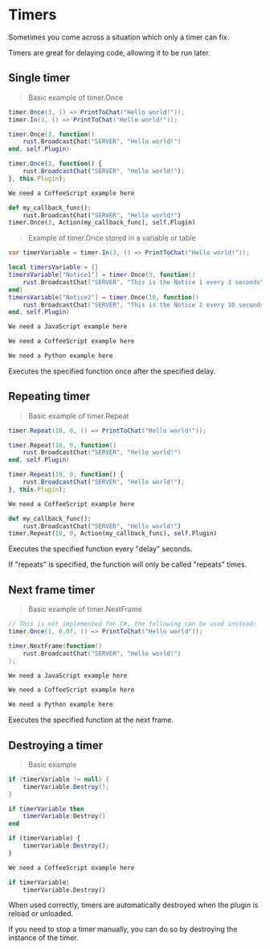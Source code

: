 # Timers

Sometimes you come across a situation which only a timer can fix.

Timers are great for delaying code, allowing it to be run later.

## Single timer

> Basic example of timer.Once

``` csharp
timer.Once(3, () => PrintToChat("Hello world!"));
timer.In(3, () => PrintToChat("Hello world!"));
```

``` lua
timer.Once(3, function()
    rust.BroadcastChat("SERVER", "Hello world!")
end, self.Plugin)
```

``` javascript
timer.Once(3, function() {
    rust.BroadcastChat("SERVER", "Hello world!");
}, this.Plugin);
```

``` coffeescript
We need a CoffeeScript example here
```

``` python
def my_callback_func():
    rust.BroadcastChat("SERVER", "Hello world!")
timer.Once(3, Action(my_callback_func), self.Plugin)
```

> Example of timer.Once stored in a variable or table

``` csharp
var timerVariable = timer.In(3, () => PrintToChat("Hello world!"));
```

``` lua
local timersVariable = {}
timersVariable["Notice1"] = timer.Once(3, function()
    rust.BroadcastChat("SERVER", "This is the Notice 1 every 3 seconds")
end)
timersVariable["Notice2"] = timer.Once(10, function()
    rust.BroadcastChat("SERVER", "This is the Notice 2 every 10 seconds")
end, self.Plugin)
```

``` javascript
We need a JavaScript example here
```

``` coffeescript
We need a CoffeeScript example here
```

``` python
We need a Python example here
```

Executes the specified function once after the specified delay.  

## Repeating timer

> Basic example of timer.Repeat

``` csharp
timer.Repeat(10, 0, () => PrintToChat("Hello world!"));
```

``` lua
timer.Repeat(10, 0, function()
    rust.BroadcastChat("SERVER", "Hello world!")
end, self.Plugin)
```

``` javascript
timer.Repeat(10, 0, function() {
    rust.BroadcastChat("SERVER", "Hello world!");
}, this.Plugin);
```

``` coffeescript
We need a CoffeeScript example here
```

``` python
def my_callback_func():
    rust.BroadcastChat("SERVER", "Hello world!")
timer.Repeat(10, 0, Action(my_callback_func), self.Plugin)
```

Executes the specified function every "delay" seconds.

If "repeats" is specified, the function will only be called "repeats" times.  

## Next frame timer

> Basic example of timer.NextFrame

``` csharp
// This is not implemented for C#, the following can be used instead:
timer.Once(1, 0.0f, () => PrintToChat("Hello world"));
```

``` lua
timer.NextFrame(function()
    rust.BroadcastChat("SERVER", "Hello world!")
);
```

``` javascript
We need a JavaScript example here
```

``` coffeescript
We need a CoffeeScript example here
```

``` python
We need a Python example here
```

Executes the specified function at the next frame.  

## Destroying a timer

> Basic example

``` csharp
if (timerVariable != null) {
    timerVariable.Destroy();
}
```

``` lua
if timerVariable then
    timerVariable:Destroy()
end
```

``` javascript
if (timerVariable) {
    timerVariable.Destroy();
}
```

``` coffeescript
We need a CoffeeScript example here
```

``` python
if timerVariable:
    timerVariable.Destroy()
```

When used correctly, timers are automatically destroyed when the plugin is reload or unloaded.

If you need to stop a timer manually, you can do so by destroying the instance of the timer.
